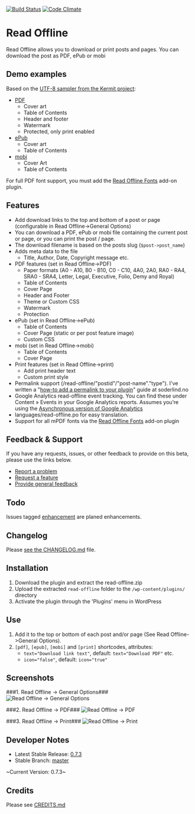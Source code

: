 [![Build Status](https://travis-ci.org/soderlind/read-offline.svg?branch=master)](https://travis-ci.org/soderlind/read-offline) [![Code Climate](https://codeclimate.com/github/soderlind/read-offline/badges/gpa.svg)](https://codeclimate.com/github/soderlind/read-offline)
# Read Offline #

Read Offline allows you to download or print posts and pages. You can download the post as PDF, ePub or mobi

## Demo examples ##

Based on the [UTF-8 sampler from the Kermit project](http://www.columbia.edu/kermit/utf8.html):
* [PDF](https://github.com/soderlind/read-offline-fonts/raw/master/examples/internationalizaetion.pdf)
	* Cover art
	* Table of Contents
	* Header and footer
	* Watermark
	* Protected, only print enabled
* [ePub](https://github.com/soderlind/read-offline-fonts/raw/master/examples/internationalizaetion.epub)
	* Cover art
	* Table of Contents
* [mobi](https://github.com/soderlind/read-offline-fonts/raw/master/examples/internationa.mobi)
	* Cover Art
	* Table of Contents

For full PDF font support, you must add the [Read Offline Fonts](https://github.com/soderlind/read-offline-fonts) add-on plugin.


## Features ##

*   Add download links to the top and bottom of a post or page (configurable in Read Offline->General Options)
*   You can download a PDF, ePub or mobi file containing the current post or page, or you can print the post / page.
*   The download filename is based on the posts slug (`$post->post_name`)
*   Adds meta data to the file
	*   Title, Author, Date, Copyright message etc.
* PDF features (set in Read Offline->PDF)
	* Paper formats (A0 - A10, B0 - B10, C0 - C10, 4A0, 2A0, RA0 - RA4, SRA0 - SRA4, Letter, Legal, Executive, Folio, Demy and Royal)
	* Table of Contents
	* Cover Page
	* Header and Footer
	* Theme or Custom CSS
	* Watermark
	* Protection
* ePub (set in Read Offline->ePub)
	* Table of Contents
	* Cover Page (static or per post feature image)
	* Custom CSS
* mobi (set in Read Offline->mobi)
	* Table of Contents
	* Cover Page
* Print features (set in Read Offline->print)
   * Add print header text
   * Custom print style
* Permalink support (/read-offline/"postid"/"post-name"."type"). I've written a "[how-to add a permalink to your plugin](http://soderlind.no/archives/2012/11/01/wordpress-plugins-and-permalinks-how-to-use-pretty-links-in-your-plugin/)" guide at soderlind.no
* Google Analytics read-offline event tracking. You can find these under Content » Events in your Google Analytics reports. Assumes you’re using the [Asynchronous version of Google Analytics](http://code.google.com/apis/analytics/docs/tracking/asyncTracking.html)
* languages/read-offline.po for easy translation.
* Support for all mPDF fonts via the [Read Offline Fonts](https://github.com/soderlind/read-offline-fonts) add-on plugin


## Feedback & Support ##

If you have any requests, issues, or other feedback to provide on this beta, please use the links below.

* [Report a problem](https://github.com/soderlind/read-offline/issues/new?title=Issue%3A&body=**Description%20of%20Problem**%0A%0A%0A%0A**Details**%0A%0A%0A%0A*%20URL%20of%20Page%20exhibiting%20problem%3A%20%0A*%20Browser(s)%20exhibiting%20problem%20(Firefox%2C%20Chrome%2C%20etc.)%3A%20%0A*%20Version%20of%20WordPress%20Installed%3A%20%0A*%20Other%20plugins%20installed%3A%20%0A%0A%0A**Screenshots**%0A%0A)
* [Request a feature](https://github.com/soderlind/read-offline/issues/new?title=Request%3A&body=**Description%20of%20feature%2Frequest**%0A%0A%0A%0A**This%20feature%20would%20be%20used%20to**%0A%0A)
* [Provide general feedback](https://github.com/soderlind/read-offline/issues/new?title=Feedback%3A%20&body=)

## Todo ##

Issues tagged [enhancement](https://github.com/soderlind/read-offline/labels/enhancement) are planed enhancements.

## Changelog ##

Please [see the CHANGELOG.md](CHANGELOG.md) file.

## Installation ##

1. Download the plugin and extract the read-offline.zip
1. Upload the extracted `read-offline` folder to the `/wp-content/plugins/` directory
1. Activate the plugin through the 'Plugins' menu in WordPress

## Use ##

1. Add it to the top or bottom of each post and/or page (See Read Offline->General Options).
1. `[pdf]`, `[epub]`, `[mobi]` and `[print]` shortcodes, attributes:
	* `text="Download link text"`, default: `text="Download PDF"` etc.
	* `icon="false"`, default: `icon="true"`


## Screenshots ##

###1. Read Offline -> General Options###
![Read Offline -> General Options](assets/screenshot-1.jpg)

###2. Read Offline -> PDF###
![Read Offline -> PDF](assets/screenshot-2.jpg)

###3. Read Offline -> Print###
![Read Offline -> Print](assets/screenshot-3.jpg)

## Developer Notes

* Latest Stable Release: [0.7.3](https://github.com/soderlind/read-offline/releases/tag/0.7.3)
* Stable Branch: [master](https://github.com/soderlind/read-offline/tree/master)

~Current Version: 0.7.3~

## Credits ##

Please see [CREDITS.md](CREDITS.md)

